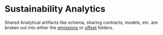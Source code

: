 # Sustainability Analytics

Shared Analytical artifacts like schema, sharing contracts, models, etc. are broken out into either the [emissions](emissions) or [offset](offsets) folders.
